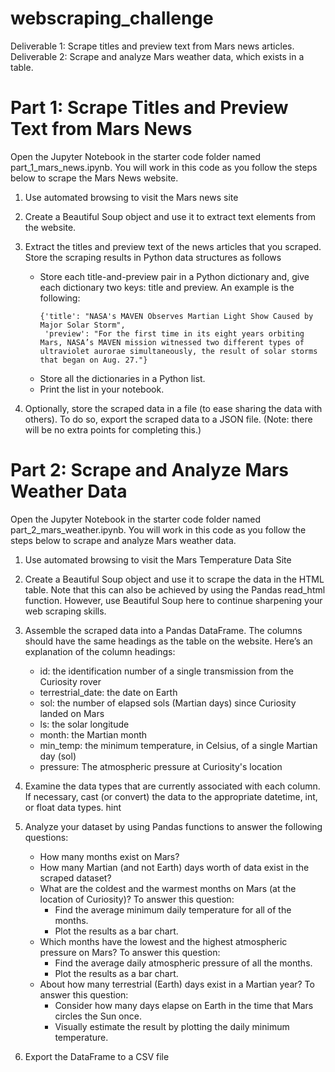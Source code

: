 # webscraping_challenge
 Deliverable 1: Scrape titles and preview text from Mars news articles. 
 Deliverable 2: Scrape and analyze Mars weather data, which exists in a table.


# Part 1: Scrape Titles and Preview Text from Mars News

Open the Jupyter Notebook in the starter code folder named part_1_mars_news.ipynb. You will work in this code as you follow the steps below to scrape the Mars News website.
1. Use automated browsing to visit the Mars news site 
2. Create a Beautiful Soup object and use it to extract text elements from the website.
3. Extract the titles and preview text of the news articles that you scraped. Store the scraping results in Python data structures as follows
    * Store each title-and-preview pair in a Python dictionary and, give each dictionary two keys: title and preview. An example is the following:
        ```
        {'title': "NASA's MAVEN Observes Martian Light Show Caused by Major Solar Storm", 
         'preview': "For the first time in its eight years orbiting Mars, NASA’s MAVEN mission witnessed two different types of ultraviolet aurorae simultaneously, the result of solar storms that began on Aug. 27."}
        ```
    * Store all the dictionaries in a Python list.
    * Print the list in your notebook.

4. Optionally, store the scraped data in a file (to ease sharing the data with others). To do so, export the scraped data to a JSON file. (Note: there will be no extra points for completing this.)


# Part 2: Scrape and Analyze Mars Weather Data

Open the Jupyter Notebook in the starter code folder named part_2_mars_weather.ipynb. You will work in this code as you follow the steps below to scrape and analyze Mars weather data.

1. Use automated browsing to visit the Mars Temperature Data Site 

2. Create a Beautiful Soup object and use it to scrape the data in the HTML table. Note that this can also be achieved by using the Pandas read_html function. However, use Beautiful Soup here to continue sharpening your web scraping skills.

3. Assemble the scraped data into a Pandas DataFrame. The columns should have the same headings as the table on the website. Here’s an explanation of the column headings:

    * id: the identification number of a single transmission from the Curiosity rover
    * terrestrial_date: the date on Earth
    * sol: the number of elapsed sols (Martian days) since Curiosity landed on Mars
    * ls: the solar longitude
    * month: the Martian month
    * min_temp: the minimum temperature, in Celsius, of a single Martian day (sol)
    * pressure: The atmospheric pressure at Curiosity's location

4. Examine the data types that are currently associated with each column. If necessary, cast (or convert) the data to the appropriate datetime, int, or float data types.
hint

5. Analyze your dataset by using Pandas functions to answer the following questions:

    * How many months exist on Mars?
    * How many Martian (and not Earth) days worth of data exist in the scraped dataset?
    * What are the coldest and the warmest months on Mars (at the location of Curiosity)? To answer this question:
        * Find the average minimum daily temperature for all of the months.
        * Plot the results as a bar chart.
    * Which months have the lowest and the highest atmospheric pressure on Mars? To answer this question:
        * Find the average daily atmospheric pressure of all the months.
        * Plot the results as a bar chart.
    * About how many terrestrial (Earth) days exist in a Martian year? To answer this question:
        * Consider how many days elapse on Earth in the time that Mars circles the Sun once.
        * Visually estimate the result by plotting the daily minimum temperature.

6. Export the DataFrame to a CSV file
